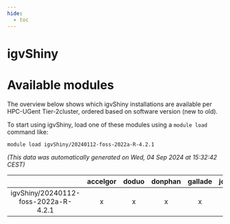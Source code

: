 ```yaml
---
hide:
  - toc
---
```


igvShiny
========

# Available modules


The overview below shows which igvShiny installations are available per HPC-UGent Tier-2cluster, ordered based on software version (new to old).

To start using igvShiny, load one of these modules using a `module load` command like:

```shell
module load igvShiny/20240112-foss-2022a-R-4.2.1
```

*(This data was automatically generated on Wed, 04 Sep 2024 at 15:32:42 CEST)*  

| |accelgor|doduo|donphan|gallade|joltik|shinx|skitty|
| :---: | :---: | :---: | :---: | :---: | :---: | :---: | :---: |
|igvShiny/20240112-foss-2022a-R-4.2.1|x|x|x|x|x|-|x|
